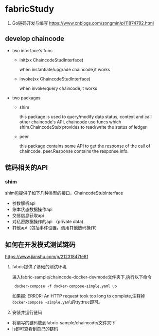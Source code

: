 # fabricStudy
1. Go链码开发与编写 https://www.cnblogs.com/zongmin/p/11874792.html
 

## develop chaincode

- two interface's func

    - init(xx ChaincodeStudInterface)
    
        when instantiate/upgrade chaincode,it works
    - invoke(xx ChaincodeStudInterface)
    
        when invoke/query chaincode,it works

- two packages

    - shim
    
        this package is used to query/modify data status, context and call other chaincode's API,
        chaincode use funcs which shim.ChaincodeStub provides to read/write the status of ledger.
        
    - peer
    
        this package contains some API to get the response of the call of chaincode.
        peer.Response contains the response info.
        
   
## 链码相关的API

### shim

shim包提供了如下几种类型的接口，ChaincodeStubInterface 

- 参数解析api 
- 账本状态数据操作api 
- 交易信息获取api
- 对私密数据操作的api （private data)
- 其他api（包括事件设置，调用其他链码操作）


## 如何在开发模式测试链码

https://www.jianshu.com/p/21231847fe81

1. fabric提供了基础的测试环境

    进入fabric-sample/chaincode-docker-devmode文件夹下,执行以下命令

        docker-compose -f docker-compose-simple.yaml up

    如果报: ERROR: An HTTP request took too long to complete,注释掉`docker-compose
-simple.yaml`的tty:true即可。

2. 安装并运行链码

- 将编写的链码放到fabric-sample/chaincode/文件夹下
- ls即可查看到自己的链码
